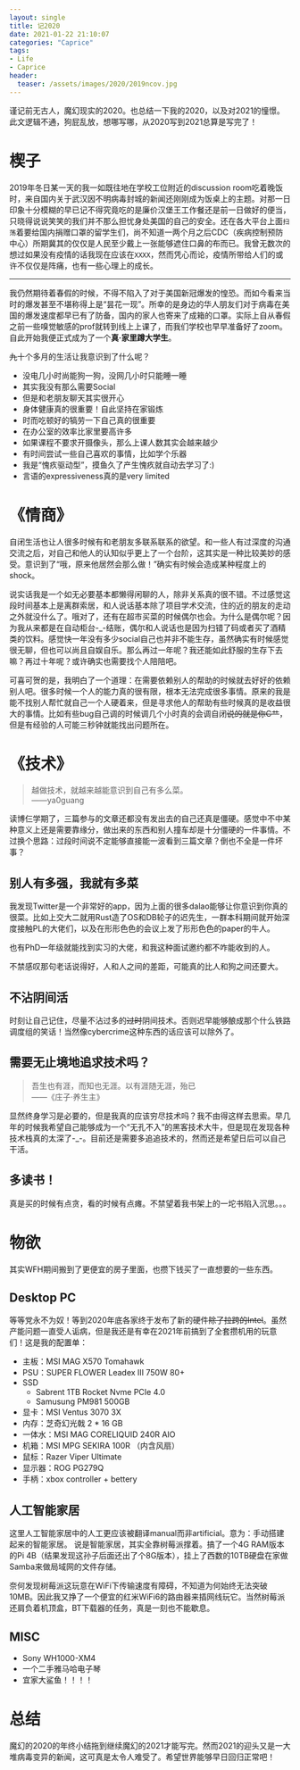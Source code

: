 ```yaml
---
layout: single
title: 记2020
date: 2021-01-22 21:10:07
categories: "Caprice"
tags:
- Life
- Caprice
header:
  teaser: /assets/images/2020/2019ncov.jpg
---
```


谨记前无古人，魔幻现实的2020。也总结一下我的2020，以及对2021的憧憬。此文逻辑不通，狗屁乱放，想哪写哪，从2020写到2021总算是写完了！

# 楔子

2019年冬日某一天的我一如既往地在学校工位附近的discussion room吃着晚饭时，来自国内关于武汉因不明病毒封城的新闻还刚刚成为饭桌上的主题。对那一日印象十分模糊的早已记不得究竟吃的是廉价汉堡王工作餐还是前一日做好的便当，只晓得说说笑笑的我们并不那么担忧身处美国的自己的安全。还在各大平台上面`扫荡`着要给国内捐赠口罩的留学生们，尚不知道一两个月之后CDC（疾病控制预防中心）所期冀其的仅仅是人民至少戴上一张能够遮住口鼻的布而已。我曾无数次的想过如果没有疫情的话我现在应该在`XXXX`，然而凭心而论，疫情所带给人们的或许不仅仅是阵痛，也有一些心理上的成长。

***

我仍然期待着春假的时候，不得不陷入了对于美国新冠爆发的惶恐。而如今看来当时的爆发甚至不堪称得上是“昙花一现”。所幸的是身边的华人朋友们对于病毒在美国的爆发速度都早已有了防备，国内的家人也寄来了成箱的口罩。实际上自从春假之前一些嗅觉敏感的prof就转到线上上课了，而我们学校也早早准备好了zoom。自此开始我便正式成为了一个**真·家里蹲大学生**。

~~九~~十个多月的生活让我意识到了什么呢？

- 没电几小时尚能狗一狗，没网几小时只能睡一睡
- 其实我没有那么需要Social
- 但是和老朋友聊天其实很开心
- 身体健康真的很重要！自此坚持在家锻炼
- 时而吃顿好的犒劳一下自己真的很重要
- 在办公室的效率比家里要高许多
- 如果课程不要求开摄像头，那么上课人数其实会越来越少
- 有时间尝试一些自己喜欢的事情，比如学个乐器
- 我是“愧疚驱动型”，摸鱼久了产生愧疚就自动去学习了:)
- 言语的expressiveness真的是very limited

# 《情商》

自闭生活也让人很多时候有和老朋友多联系联系的欲望。和一些人有过深度的沟通交流之后，对自己和他人的认知似乎更上了一个台阶，这其实是一种比较美妙的感受。意识到了“哦，原来他居然会那么做！”确实有时候会造成某种程度上的shock。

说实话我是一个如无必要基本都懒得闲聊的人，除非关系真的很不错。不过感觉这段时间基本上是离群索居，和人说话基本除了项目学术交流，住的近的朋友的走动之外就没什么了。哦对了，还有在超市买菜的时候偶尔也会。为什么是偶尔呢？因为我从来都是在自动柜台-_-结账，偶尔和人说话也是因为扫错了码或者买了酒精类的饮料。感觉快一年没有多少social自己也并非不能生存，虽然确实有时候感觉很无聊，但也可以尚且自娱自乐。那么再过一年呢？我还能如此舒服的生存下去嘛？再过十年呢？或许确实也需要找个人陪陪吧。

可喜可贺的是，我明白了一个道理：在需要依赖别人的帮助的时候就去好好的依赖别人吧。很多时候一个人的能力真的很有限，根本无法完成很多事情。原来的我是能不找别人帮忙就自己一个人硬着来，但是寻求他人的帮助有些时候真的是收益很大的事情。比如有些bug自己调的时候调几个小时真的会调自闭~~说的就是你C艹~~，但是有经验的人可能三秒钟就能找出问题所在。

# 《技术》

> 越做技术，就越来越能意识到自己有多么菜。  
>                          ——ya0guang

读博仨学期了，三篇参与的文章还都没有发出去的自己还真是僵硬。感觉中不中某种意义上还是需要靠缘分，做出来的东西和别人撞车却是十分僵硬的一件事情。不过换个思路：过段时间说不定能够直接能一波看到三篇文章？倒也不全是一件坏事？

## 别人有多强，我就有多菜

我发现Twitter是一个非常好的app，因为上面的很多dalao能够让你意识到你真的很菜。比如上交大二就用Rust造了OS和DB轮子的迟先生，一群本科期间就开始深度接触PL的大佬们，以及在形形色色的会议上发了形形色色的paper的牛人。

也有PhD一年级就能找到实习的大佬，和我这种面试邀约都不咋能收到的人。

不禁感叹那句老话说得好，人和人之间的差距，可能真的比人和狗之间还要大。

## 不沾阴间活

时刻让自己记住，尽量不沾过多的~~过时~~阴间技术。否则迟早能够酿成那个什么铁路调度组的笑话！当然像cybercrime这种东西的话应该可以除外了。

## 需要无止境地追求技术吗？

> 吾生也有涯，而知也无涯。以有涯随无涯，殆已  
>                           ——《庄子·养生主》

显然终身学习是必要的，但是我真的应该穷尽技术吗？我不由得这样去思索。早几年的时候我希望自己能够成为一个“无孔不入”的黑客技术大牛，但是现在发现各种技术栈真的太深了-_-。目前还是需要多追追技术的，然而还是希望日后可以自己干活。

## 多读书！

真是买的时候有点贪，看的时候有点瘫。不禁望着我书架上的一坨书陷入沉思。。。

# 物欲

其实WFH期间搬到了更便宜的房子里面，也攒下钱买了一直想要的一些东西。

## Desktop PC

等等党永不为奴！等到2020年底各家终于发布了新的硬件~~除了拉跨的Intel~~。虽然产能问题一直受人诟病，但是我还是有幸在2021年前搞到了全套攒机用的玩意们！这是我的配置单：

- 主板：MSI MAG X570 Tomahawk
- PSU：SUPER FLOWER Leadex III 750W 80+
- SSD
  - Sabrent 1TB Rocket Nvme PCIe 4.0
  - Samusung PM981 500GB
- 显卡：MSI Ventus 3070 3X
- 内存：芝奇幻光戟 2 * 16 GB
- 一体水：MSI MAG CORELIQUID 240R AIO
- 机箱：MSI MPG SEKIRA 100R （内含风扇）
- 鼠标：Razer Viper Ultimate
- 显示器：ROG PG279Q
- 手柄：xbox controller + bettery 

## 人工智能家居

这里人工智能家居中的人工更应该被翻译manual而非artificial。意为：手动搭建起来的智能家居。
说是智能家居，其实全靠树莓派撑着。搞了一个4G RAM版本的Pi 4B（结果发现这孙子后面还出了个8G版本），挂上了西数的10TB硬盘在家做Samba来做局域网的文件存储。

奈何发现树莓派这玩意在WiFi下传输速度有障碍，不知道为何始终无法突破10MB。因此我又挣了一个便宜的红米WiFi6的路由器来插网线玩它。当然树莓派还肩负着机顶盒，BT下载器的任务，真是一刻也不能歇息。

## MISC

- Sony WH1000-XM4
- 一个二手雅马哈电子琴
- 宜家大鲨鱼！！！！

# 总结

魔幻的2020的年终小结拖到继续魔幻的2021才能写完。然而2021的迎头又是一大堆病毒变异的新闻，这可真是太令人难受了。希望世界能够早日回归正常吧！
